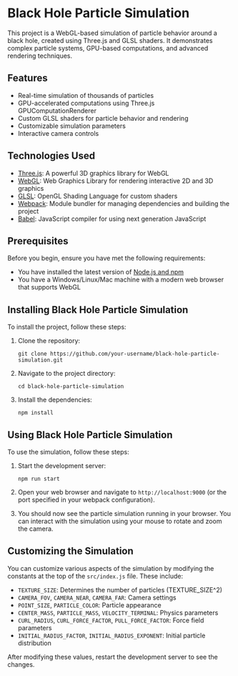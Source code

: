 # Black Hole Particle Simulation

This project is a WebGL-based simulation of particle behavior around a black hole, created using Three.js and GLSL shaders. It demonstrates complex particle systems, GPU-based computations, and advanced rendering techniques.

## Features

- Real-time simulation of thousands of particles
- GPU-accelerated computations using Three.js GPUComputationRenderer
- Custom GLSL shaders for particle behavior and rendering
- Customizable simulation parameters
- Interactive camera controls

## Technologies Used

- [Three.js](https://threejs.org/): A powerful 3D graphics library for WebGL
- [WebGL](https://www.khronos.org/webgl/): Web Graphics Library for rendering interactive 2D and 3D graphics
- [GLSL](https://www.khronos.org/opengl/wiki/Core_Language_(GLSL)): OpenGL Shading Language for custom shaders
- [Webpack](https://webpack.js.org/): Module bundler for managing dependencies and building the project
- [Babel](https://babeljs.io/): JavaScript compiler for using next generation JavaScript

## Prerequisites

Before you begin, ensure you have met the following requirements:

- You have installed the latest version of [Node.js and npm](https://nodejs.org/)
- You have a Windows/Linux/Mac machine with a modern web browser that supports WebGL

## Installing Black Hole Particle Simulation

To install the project, follow these steps:

1. Clone the repository:
   ```
   git clone https://github.com/your-username/black-hole-particle-simulation.git
   ```

2. Navigate to the project directory:
   ```
   cd black-hole-particle-simulation
   ```

3. Install the dependencies:
   ```
   npm install
   ```

## Using Black Hole Particle Simulation

To use the simulation, follow these steps:

1. Start the development server:
   ```
   npm run start
   ```

2. Open your web browser and navigate to `http://localhost:9000` (or the port specified in your webpack configuration).

3. You should now see the particle simulation running in your browser. You can interact with the simulation using your mouse to rotate and zoom the camera.

## Customizing the Simulation

You can customize various aspects of the simulation by modifying the constants at the top of the `src/index.js` file. These include:

- `TEXTURE_SIZE`: Determines the number of particles (TEXTURE_SIZE^2)
- `CAMERA_FOV`, `CAMERA_NEAR`, `CAMERA_FAR`: Camera settings
- `POINT_SIZE`, `PARTICLE_COLOR`: Particle appearance
- `CENTER_MASS`, `PARTICLE_MASS`, `VELOCITY_TERMINAL`: Physics parameters
- `CURL_RADIUS`, `CURL_FORCE_FACTOR`, `PULL_FORCE_FACTOR`: Force field parameters
- `INITIAL_RADIUS_FACTOR`, `INITIAL_RADIUS_EXPONENT`: Initial particle distribution

After modifying these values, restart the development server to see the changes.

